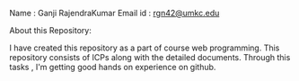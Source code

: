
Name : Ganji RajendraKumar
Email id : rgn42@umkc.edu

About this Repository:

I have created this repository as a part of course web programming.
This repository consists of ICPs along with the detailed documents.
Through this tasks , I'm getting good hands on experience on github.

